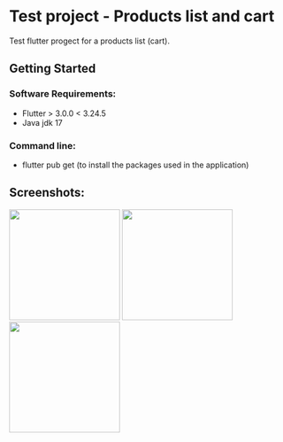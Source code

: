 # Test project - Products list and cart

Test flutter progect for a products list (cart).

## Getting Started
### Software Requirements:
- Flutter > 3.0.0 < 3.24.5
- Java jdk 17
### Command line:
- flutter pub get (to install the packages used in the application)

## Screenshots:
<img src="https://github.com/user-attachments/assets/89ba94f0-e418-468b-a834-e6984ac5a4fe" width="200">
<img src="https://github.com/user-attachments/assets/eeb805e9-5988-4fa7-b8d9-40be807dbe6f" width="200">
<img src="https://github.com/user-attachments/assets/e9da4475-0a38-4f85-beaf-7f9ceefb3eee" width="200">

